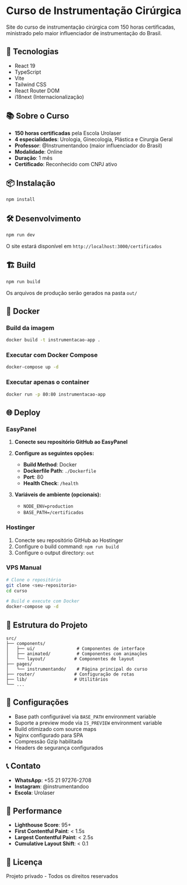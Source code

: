 # Curso de Instrumentação Cirúrgica

Site do curso de instrumentação cirúrgica com 150 horas certificadas, ministrado pelo maior influenciador de instrumentação do Brasil.

## 🚀 Tecnologias

- React 19
- TypeScript
- Vite
- Tailwind CSS
- React Router DOM
- i18next (Internacionalização)

## 📚 Sobre o Curso

- **150 horas certificadas** pela Escola Urolaser
- **4 especialidades**: Urologia, Ginecologia, Plástica e Cirurgia Geral
- **Professor**: @Instrumentandoo (maior influenciador do Brasil)
- **Modalidade**: Online
- **Duração**: 1 mês
- **Certificado**: Reconhecido com CNPJ ativo

## 📦 Instalação

```bash
npm install
```

## 🛠️ Desenvolvimento

```bash
npm run dev
```

O site estará disponível em `http://localhost:3000/certificados`

## 🏗️ Build

```bash
npm run build
```

Os arquivos de produção serão gerados na pasta `out/`

## 🐳 Docker

### Build da imagem
```bash
docker build -t instrumentacao-app .
```

### Executar com Docker Compose
```bash
docker-compose up -d
```

### Executar apenas o container
```bash
docker run -p 80:80 instrumentacao-app
```

## 🌐 Deploy

### EasyPanel
1. **Conecte seu repositório GitHub ao EasyPanel**
2. **Configure as seguintes opções:**
   - **Build Method**: Docker
   - **Dockerfile Path**: `./Dockerfile`
   - **Port**: 80
   - **Health Check**: `/health`

3. **Variáveis de ambiente (opcionais):**
   - `NODE_ENV=production`
   - `BASE_PATH=/certificados`

### Hostinger
1. Conecte seu repositório GitHub ao Hostinger
2. Configure o build command: `npm run build`
3. Configure o output directory: `out`

### VPS Manual
```bash
# Clone o repositório
git clone <seu-repositorio>
cd curso

# Build e execute com Docker
docker-compose up -d
```

## 📁 Estrutura do Projeto

```
src/
├── components/
│   ├── ui/                # Componentes de interface
│   ├── animated/          # Componentes com animações
│   └── layout/           # Componentes de layout
├── pages/
│   └── instrumentando/    # Página principal do curso
├── router/               # Configuração de rotas
├── lib/                  # Utilitários
└── ...
```

## 🔧 Configurações

- Base path configurável via `BASE_PATH` environment variable
- Suporte a preview mode via `IS_PREVIEW` environment variable
- Build otimizado com source maps
- Nginx configurado para SPA
- Compressão Gzip habilitada
- Headers de segurança configurados

## 📞 Contato

- **WhatsApp**: +55 21 97276-2708
- **Instagram**: @instrumentandoo
- **Escola**: Urolaser

## 🚀 Performance

- **Lighthouse Score**: 95+
- **First Contentful Paint**: < 1.5s
- **Largest Contentful Paint**: < 2.5s
- **Cumulative Layout Shift**: < 0.1

## 📄 Licença

Projeto privado - Todos os direitos reservados